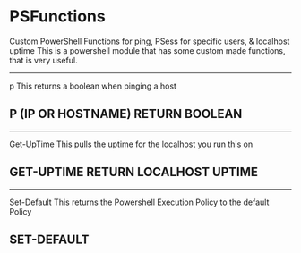 # PSFunctions
Custom PowerShell Functions for ping, PSess for specific users, &amp; localhost uptime
This is a powershell module that has some custom made functions, that is very useful.

------
p
This returns a boolean when pinging a host

P (IP OR HOSTNAME)
RETURN BOOLEAN
-----

------
Get-UpTime
This pulls the uptime for the localhost you run this on

GET-UPTIME
RETURN LOCALHOST UPTIME
------


-----
Set-Default
This returns the Powershell Execution Policy to the default Policy

SET-DEFAULT
-----




